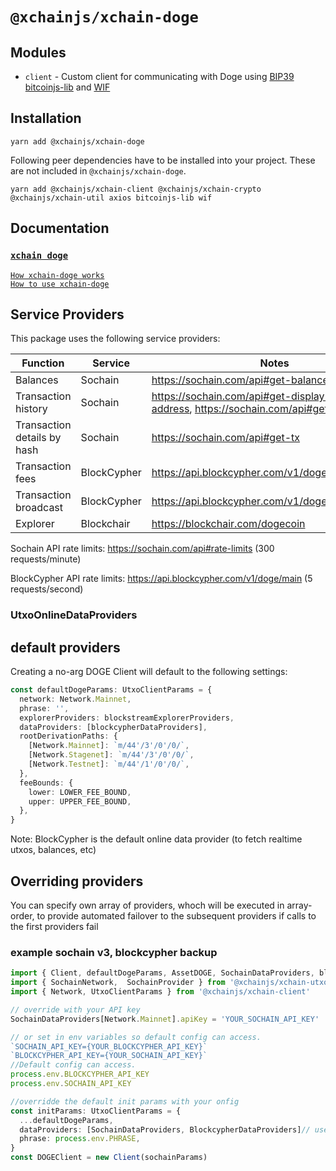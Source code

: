 # `@xchainjs/xchain-doge`

## Modules

- `client` - Custom client for communicating with Doge using [BIP39](https://github.com/bitcoinjs/bip39) [bitcoinjs-lib](https://github.com/bitcoinjs/bitcoinjs-lib) and [WIF](https://github.com/bitcoinjs/wif)

## Installation

```
yarn add @xchainjs/xchain-doge
```

Following peer dependencies have to be installed into your project. These are not included in `@xchainjs/xchain-doge`.

```
yarn add @xchainjs/xchain-client @xchainjs/xchain-crypto @xchainjs/xchain-util axios bitcoinjs-lib wif
```

## Documentation

### [`xchain doge`](http://docs.xchainjs.org/xchain-client/xchain-doge/)
[`How xchain-doge works`](http://docs.xchainjs.org/xchain-client/xchain-doge/how-it-works.html)\
[`How to use xchain-doge`](http://docs.xchainjs.org/xchain-client/xchain-doge/how-to-use.html)


## Service Providers

This package uses the following service providers:

| Function                    | Service     | Notes                                                                            |
| --------------------------- | ----------- | -------------------------------------------------------------------------------- |
| Balances                    | Sochain     | https://sochain.com/api#get-balance                                              |
| Transaction history         | Sochain     | https://sochain.com/api#get-display-data-address, https://sochain.com/api#get-tx |
| Transaction details by hash | Sochain     | https://sochain.com/api#get-tx                                                   |
| Transaction fees            | BlockCypher | https://api.blockcypher.com/v1/doge/main                                         |
| Transaction broadcast       | BlockCypher | https://api.blockcypher.com/v1/doge/main/txs/push                                |
| Explorer                    | Blockchair  | https://blockchair.com/dogecoin                                                  |

Sochain API rate limits: https://sochain.com/api#rate-limits (300 requests/minute)

BlockCypher API rate limits: https://api.blockcypher.com/v1/doge/main (5 requests/second)

### UtxoOnlineDataProviders

## default providers

Creating a no-arg DOGE Client will default to the following settings:

```typescript
const defaultDogeParams: UtxoClientParams = {
  network: Network.Mainnet,
  phrase: '',
  explorerProviders: blockstreamExplorerProviders,
  dataProviders: [blockcypherDataProviders],
  rootDerivationPaths: {
    [Network.Mainnet]: `m/44'/3'/0'/0/`,
    [Network.Stagenet]: `m/44'/3'/0'/0/`,
    [Network.Testnet]: `m/44'/1'/0'/0/`,
  },
  feeBounds: {
    lower: LOWER_FEE_BOUND,
    upper: UPPER_FEE_BOUND,
  },
}
```

Note: BlockCypher is the default online data provider (to fetch realtime utxos, balances, etc)

## Overriding providers

You can specify own array of providers, whoch will be executed in array-order, to provide automated failover to the subsequent providers if calls to the first providers fail

### example sochain v3, blockcypher backup

```typescript
import { Client, defaultDogeParams, AssetDOGE, SochainDataProviders, blockcypherDataProviders } from '@xchainjs/xchain-doge'
import { SochainNetwork,  SochainProvider } from '@xchainjs/xchain-utxo-providers'
import { Network, UtxoClientParams } from '@xchainjs/xchain-client'

// override with your API key
SochainDataProviders[Network.Mainnet].apiKey = 'YOUR_SOCHAIN_API_KEY'

// or set in env variables so default config can access.
`SOCHAIN_API_KEY={YOUR_BLOCKCYPHER_API_KEY}`
`BLOCKCYPHER_API_KEY={YOUR_SOCHAIN_API_KEY}`
//Default config can access.
process.env.BLOCKCYPHER_API_KEY
process.env.SOCHAIN_API_KEY

//overridde the default init params with your onfig
const initParams: UtxoClientParams = {
  ...defaultDogeParams,
  dataProviders: [SochainDataProviders, BlockcypherDataProviders]// use sochain first and blockcypher as fallback
  phrase: process.env.PHRASE,
}
const DOGEClient = new Client(sochainParams)

```
